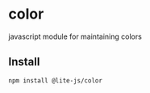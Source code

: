 # color

javascript module for maintaining colors

## Install

```shell
npm install @lite-js/color
```

